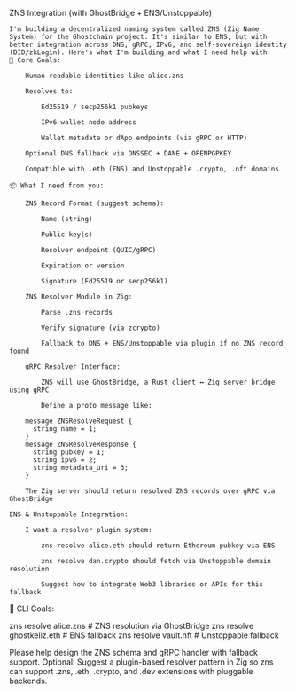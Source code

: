 ZNS Integration (with GhostBridge + ENS/Unstoppable)

    I'm building a decentralized naming system called ZNS (Zig Name System) for the Ghostchain project. It's similar to ENS, but with better integration across DNS, gRPC, IPv6, and self-sovereign identity (DID/zkLogin). Here's what I'm building and what I need help with:
    🔐 Core Goals:

        Human-readable identities like alice.zns

        Resolves to:

            Ed25519 / secp256k1 pubkeys

            IPv6 wallet node address

            Wallet metadata or dApp endpoints (via gRPC or HTTP)

        Optional DNS fallback via DNSSEC + DANE + OPENPGPKEY

        Compatible with .eth (ENS) and Unstoppable .crypto, .nft domains

    📦 What I need from you:

        ZNS Record Format (suggest schema):

            Name (string)

            Public key(s)

            Resolver endpoint (QUIC/gRPC)

            Expiration or version

            Signature (Ed25519 or secp256k1)

        ZNS Resolver Module in Zig:

            Parse .zns records

            Verify signature (via zcrypto)

            Fallback to DNS + ENS/Unstoppable via plugin if no ZNS record found

        gRPC Resolver Interface:

            ZNS will use GhostBridge, a Rust client ↔ Zig server bridge using gRPC

            Define a proto message like:

        message ZNSResolveRequest {
          string name = 1;
        }
        message ZNSResolveResponse {
          string pubkey = 1;
          string ipv6 = 2;
          string metadata_uri = 3;
        }

        The Zig server should return resolved ZNS records over gRPC via GhostBridge

    ENS & Unstoppable Integration:

        I want a resolver plugin system:

            zns resolve alice.eth should return Ethereum pubkey via ENS

            zns resolve dan.crypto should fetch via Unstoppable domain resolution

            Suggest how to integrate Web3 libraries or APIs for this fallback

🎯 CLI Goals:

zns resolve alice.zns           # ZNS resolution via GhostBridge
zns resolve ghostkellz.eth      # ENS fallback
zns resolve vault.nft           # Unstoppable fallback

Please help design the ZNS schema and gRPC handler with fallback support.
Optional: Suggest a plugin-based resolver pattern in Zig so zns can support .zns, .eth, .crypto, and .dev extensions with pluggable backends.